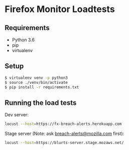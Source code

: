 # Firefox Monitor Loadtests

## Requirements

- Python 3.6
- pip
- virtualenv

## Setup

```sh
$ virtualenv venv -p python3
$ source ./venv/bin/activate
$ pip install -r requirements.txt
```

## Running the load tests

Dev server:
```sh
locust --host=https://fx-breach-alerts.herokuapp.com
```

Stage server (Note: ask breach-alerts@mozilla.com first): 
```sh
locust --host=https://blurts-server.stage.mozaws.net/
```
